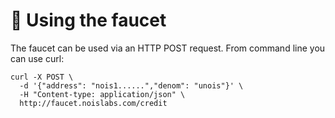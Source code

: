# 🚰 Using the faucet

The faucet can be used via an HTTP POST request. From command line you can use curl:

```shell
curl -X POST \
  -d '{"address": "nois1......","denom": "unois"}' \
  -H "Content-type: application/json" \
  http://faucet.noislabs.com/credit
```
